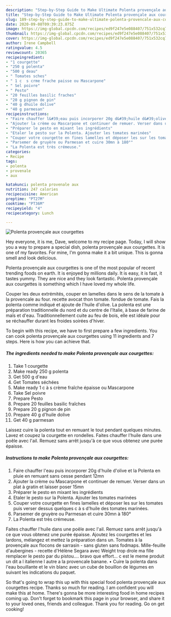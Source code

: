 ```yaml
---
description: "Step-by-Step Guide to Make Ultimate Polenta provençale aux courgettes"
title: "Step-by-Step Guide to Make Ultimate Polenta provençale aux courgettes"
slug: 189-step-by-step-guide-to-make-ultimate-polenta-provencale-aux-courgettes
date: 2020-09-08T09:39:23.875Z
image: https://img-global.cpcdn.com/recipes/ed9f247e5e088407/751x532cq70/polenta-provencale-aux-courgettes-photo-principale-de-la-recette.jpg
thumbnail: https://img-global.cpcdn.com/recipes/ed9f247e5e088407/751x532cq70/polenta-provencale-aux-courgettes-photo-principale-de-la-recette.jpg
cover: https://img-global.cpcdn.com/recipes/ed9f247e5e088407/751x532cq70/polenta-provencale-aux-courgettes-photo-principale-de-la-recette.jpg
author: Irene Campbell
ratingvalue: 4.5
reviewcount: 20365
recipeingredient:
- "1 courgette"
- "250 g polenta"
- "500 g deau"
- " Tomates sches"
- " 1 c  s crme frache paisse ou Mascarpone"
- " Sel poivre"
- " Pesto"
- "20 feuilles basilic fraches"
- "20 g pignon de pin"
- "40 g dhuile dolive"
- "40 g parmesan"
recipeinstructions:
- "Faire chauffer l&#39;eau puis incorporer 20g d&#39;huile d&#39;olive et la Polenta en pluie en remuant sans cesse pendant 12mn"
- "Ajouter la crème ou Mascarpone et continuer de remuer. Verser dans un plat à gratin et laisser poser 15mn"
- "Préparer le pesto en mixant les ingrédients"
- "Etaler le pesto sur la Polenta. Ajouter les tomates marinées"
- "Couper votre courgette en fines lamelles et déposer les sur les tomates puis verser dessus quelques c à s d&#39;huile des tomates marinées."
- "Parsemer de gruyère ou Parmesan et cuire 30mn à 180°"
- "La Polenta est très crémeuse."
categories:
- Recipe
tags:
- polenta
- provenale
- aux

katakunci: polenta provenale aux 
nutrition: 247 calories
recipecuisine: American
preptime: "PT27M"
cooktime: "PT36M"
recipeyield: "4"
recipecategory: Lunch

---
```



![Polenta provençale aux courgettes](https://img-global.cpcdn.com/recipes/ed9f247e5e088407/751x532cq70/polenta-provencale-aux-courgettes-photo-principale-de-la-recette.jpg)

Hey everyone, it is me, Dave, welcome to my recipe page. Today, I will show you a way to prepare a special dish, polenta provençale aux courgettes. It is one of my favorites. For mine, I'm gonna make it a bit unique. This is gonna smell and look delicious.

Polenta provençale aux courgettes is one of the most popular of recent trending foods on earth. It is enjoyed by millions daily. It is easy, it is fast, it tastes yummy. They are nice and they look fantastic. Polenta provençale aux courgettes is something which I have loved my whole life.

Couper les deux extrémités, couper en lamelles dans le sens de la tomate à la provencale au four. recette avocat thon tomate. fondue de tomate. Fais la polenta comme indiqué et ajoute de l&#39;huile d&#39;olive. La polenta est une préparation traditionnelle du nord et du centre de l&#39;Italie, à base de farine de maïs et d&#39;eau. Traditionnellement cuite au feu de bois, elle est idéale pour se réchauffer durant les froides soirées d&#39;hiver.


To begin with this recipe, we have to first prepare a few ingredients. You can cook polenta provençale aux courgettes using 11 ingredients and 7 steps. Here is how you can achieve that.

<!--inarticleads1-->

##### The ingredients needed to make Polenta provençale aux courgettes:

1. Take 1 courgette
1. Make ready 250 g polenta
1. Get 500 g d&#39;eau
1. Get  Tomates séchées
1. Make ready  1 c à s crème fraîche épaisse ou Mascarpone
1. Take  Sel poivre
1. Prepare  Pesto
1. Prepare 20 feuilles basilic fraîches
1. Prepare 20 g pignon de pin
1. Prepare 40 g d&#39;huile dolive
1. Get 40 g parmesan


Laissez cuire la polenta tout en remuant le tout pendant quelques minutes. Lavez et coupez la courgette en rondelles. Faites chauffer l&#39;huile dans une poêle avec l&#39;ail. Remuez sans arrêt jusqu&#39;à ce que vous obtenez une purée épaisse. 

<!--inarticleads2-->

##### Instructions to make Polenta provençale aux courgettes:

1. Faire chauffer l&#39;eau puis incorporer 20g d&#39;huile d&#39;olive et la Polenta en pluie en remuant sans cesse pendant 12mn
1. Ajouter la crème ou Mascarpone et continuer de remuer. Verser dans un plat à gratin et laisser poser 15mn
1. Préparer le pesto en mixant les ingrédients
1. Etaler le pesto sur la Polenta. Ajouter les tomates marinées
1. Couper votre courgette en fines lamelles et déposer les sur les tomates puis verser dessus quelques c à s d&#39;huile des tomates marinées.
1. Parsemer de gruyère ou Parmesan et cuire 30mn à 180°
1. La Polenta est très crémeuse.


Faites chauffer l&#39;huile dans une poêle avec l&#39;ail. Remuez sans arrêt jusqu&#39;à ce que vous obtenez une purée épaisse. Ajoutez les courgettes et les lardons, mélangez et mettez la préparation dans un. Tomates à la provençale aux flocons de sarrasin - sans gluten sans fodmaps. Mille-feuille d&#39;aubergines - recette d&#39;Hélène Segara avec Weight trop drole ma fille remplacer le pesto par du pistou…. bravo que effort… c est le meme produit un dit a l italienne l autre a la provencale banane. • Cuire la polenta dans l&#39;eau bouillante et le vin blanc avec un cube de bouillon de légumes en suivant les indications du paquet. 

So that's going to wrap this up with this special food polenta provençale aux courgettes recipe. Thanks so much for reading. I am confident you will make this at home. There's gonna be more interesting food in home recipes coming up. Don't forget to bookmark this page in your browser, and share it to your loved ones, friends and colleague. Thank you for reading. Go on get cooking!
